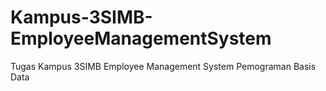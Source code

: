 # Kampus-3SIMB-EmployeeManagementSystem
Tugas Kampus 3SIMB Employee Management System Pemograman Basis Data
